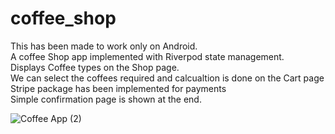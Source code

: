 # coffee_shop

This has been made to work only on Android. <br />
A coffee Shop app implemented with Riverpod state management.<br />
Displays Coffee types on the Shop page. <br />
We can select the coffees required and calcualtion is done on the Cart page<br />
Stripe package has been implemented for payments<br />
Simple confirmation page is shown at the end.


![Coffee App (2)](https://github.com/anishh2003/coffee_shop/assets/58399007/5e5fb424-b765-47bd-a82f-014a1d2a734b)
